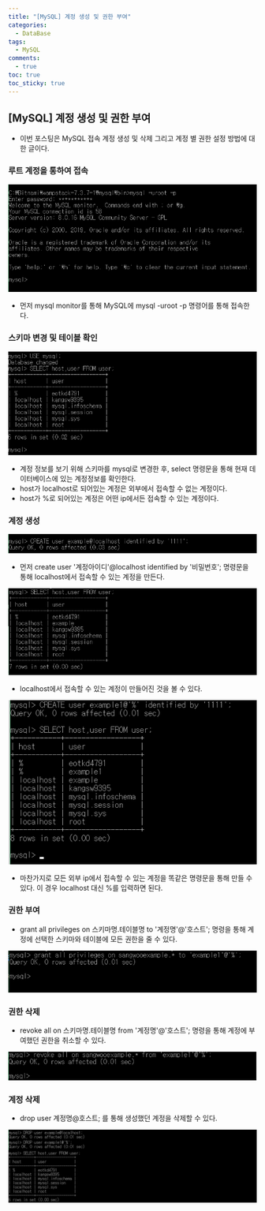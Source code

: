 ```yaml
---
title: "[MySQL] 계정 생성 및 권한 부여"
categories:
  - DataBase
tags:
  - MySQL
comments:
  - true
toc: true
toc_sticky: true
---
```

## [MySQL] 계정 생성 및 권한 부여

* 이번 포스팅은 MySQL 접속 계정 생성 및 삭제 그리고 계정 별 권한 설정 방법에 대한 글이다.

### 루트 계정을 통하여 접속

![](/assets/img/mysql/08271.png)

* 먼저 mysql monitor를 통해 MySQL에 mysql -uroot -p 명령어를 통해 접속한다.

### 스키마 변경 및 테이블 확인

![](/assets/img/mysql/08272.png)

* 계정 정보를 보기 위해 스키마를 mysql로 변경한 후, select 명령문을 통해 현재 데이터베이스에 있는 계정정보를 확인한다.
* host가 localhost로 되어있는 계정은 외부에서 접속할 수 없는 계정이다.
* host가 %로 되어있는 계정은 어떤 ip에서든 접속할 수 있는 계정이다.

### 계정 생성

![](/assets/img/mysql/08273.png)

* 먼저 create user '계정아이디'@localhost identified by '비밀번호'; 명령문을 통해 localhost에서 접속할 수 있는 계정을 만든다.

![](/assets/img/mysql/08274.png)

* localhost에서 접속할 수 있는 계정이 만들어진 것을 볼 수 있다.

![](/assets/img/mysql/08275.png)

* 마찬가지로 모든 외부 ip에서 접속할 수 있는 계정을 똑같은 명령문을 통해 만들 수 있다. 이 경우 localhost 대신 %를 입력하면 된다.

### 권한 부여

* grant all privileges on 스키마명.테이블명 to '계정명'@'호스트'; 명령을 통해 계정에 선택한 스키마와 테이블에 모든 권한을 줄 수 있다.

![](/assets/img/mysql/08276.png)

### 권한 삭제

* revoke all on 스키마명.테이블명 from '계정명'@'호스트'; 명령을 통해 계정에 부여했던 권한을 취소할 수 있다.

![](/assets/img/mysql/08277.png)

### 계정 삭제

* drop user 계정명@호스트; 를 통해 생성했던 계정을 삭제할 수 있다.

![](/assets/img/mysql/08278.png)

